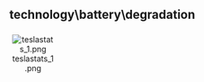 ## technology\battery\degradation
<div class="col" style="display: inline-block; width: 16.66%; padding: 5px; box-sizing: border-box; text-align: center;">
<img src="https://media.evkx.net/multimedia/technology/battery/degradation/teslastats_1_xst.png" class="img-thumbnail" alt="teslastats_1.png">
teslastats_1.png
</div>

